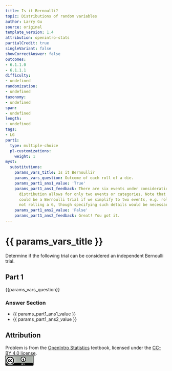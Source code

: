 ```yaml
---
title: Is it Bernoulli?
topic: Distributions of random variables
author: Larry Gu
source: original
template_version: 1.4
attribution: openintro-stats
partialCredit: true
singleVariant: false
showCorrectAnswer: false
outcomes:
- 6.1.1.0
- 6.1.1.1
difficulty:
- undefined
randomization:
- undefined
taxonomy:
- undefined
span:
- undefined
length:
- undefined
tags:
- LG
part1:
  type: multiple-choice
  pl-customizations:
    weight: 1
myst:
  substitutions:
    params_vars_title: Is it Bernoulli?
    params_vars_question: Outcome of each roll of a die.
    params_part1_ans1_value: 'True'
    params_part1_ans1_feedback: There are six events under consideration. The Bernoulli
      distribution allows for only two events or categories. Note that rolling a die
      could be a Bernoulli trial if we simplify to two events, e.g. rolling a 6 and
      not rolling a 6, though specifying such details would be necessary.
    params_part1_ans2_value: 'False'
    params_part1_ans2_feedback: Great! You got it.
---
```

# {{ params_vars_title }}
Determine if the following trial can be considered an independent Bernoulli trial.

## Part 1

{{params_vars_question}}

### Answer Section

- {{ params_part1_ans1_value }}
- {{ params_part1_ans2_value }}

## Attribution

Problem is from the [OpenIntro Statistics](https://openintro.org/book/os/) textbook, licensed under the [CC-BY 4.0 license](https://creativecommons.org/licenses/by/4.0/).<br>![Image representing the Creative Commons 4.0 BY license.](https://raw.githubusercontent.com/firasm/bits/master/by.png)